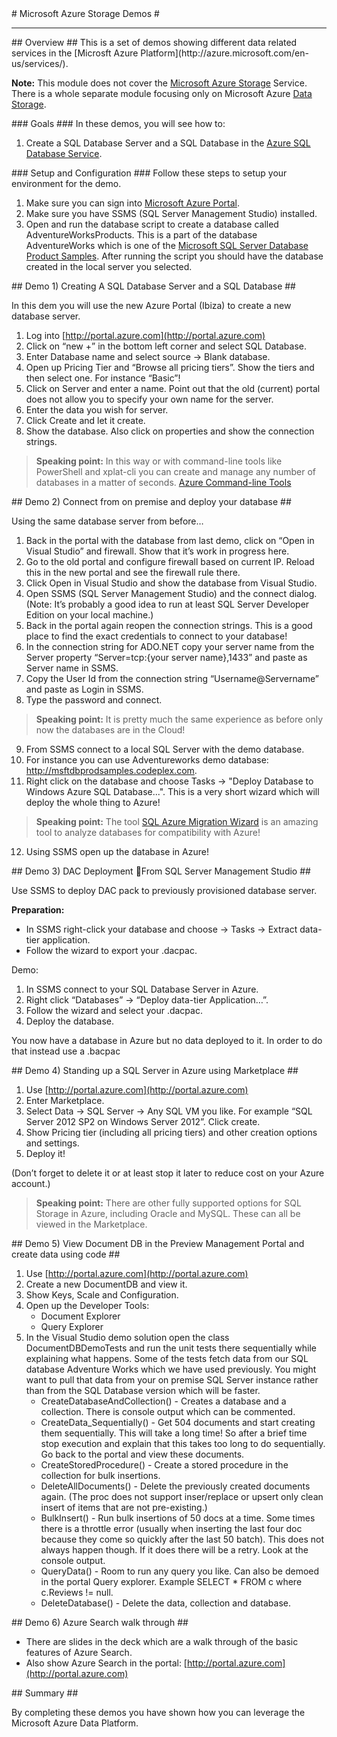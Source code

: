 <a name="title" />
# Microsoft Azure Storage Demos #

---
<a name="Overview" />
## Overview ##
This is a set of demos showing different data related services in the [Microsft Azure Platform](http://azure.microsoft.com/en-us/services/).

**Note:** This module does not cover the [Microsoft Azure Storage](http://azure.microsoft.com/en-us/services/storage/) Service. There is a whole separate module focusing only on Microsoft Azure [Data Storage](..\Data-Storage\Data-Storage.pptx).

<a id="goals" />
### Goals ###
In these demos, you will see how to:

1. Create a SQL Database Server and a SQL Database in the [Azure SQL Database Service](http://azure.microsoft.com/en-us/services/sql-database/).

<a name="setup" />
### Setup and Configuration ###
Follow these steps to setup your environment for the demo.

1. Make sure you can sign into [Microsoft Azure Portal](http://portal.azure.com).
2. Make sure you have SSMS (SQL Server Management Studio) installed.
3. Open and run the database script to create a database called AdventureWorksProducts. This is a part of the database AdventureWorks which is one of the [Microsoft SQL Server Database Product Samples](http://msftdbprodsamples.codeplex.com). After running the script you should have the database created in the local server you selected.

<a name="Demo1" />
## Demo 1) Creating A SQL Database Server and a SQL Database ##

In this dem you will use the new Azure Portal (Ibiza) to create a new database server.

1. Log into [http://portal.azure.com](http://portal.azure.com)
2. Click on “new +” in the bottom left corner and select SQL Database.
3. Enter Database name and select source -> Blank database.
4. Open up Pricing Tier and “Browse all pricing tiers”. Show the tiers and then select one. For instance “Basic”!
5. Click on Server and enter a name. Point out that the old (current) portal does not allow you to specify your own name for the server.
6. Enter the data you wish for server.
7. Click Create and let it create.
8. Show the database. Also click on properties and show the connection strings.

> **Speaking point:** In this way or with command-line tools like PowerShell and xplat-cli you can create and manage any number of databases in a matter of seconds. [Azure Command-line Tools](http://azure.microsoft.com/en-us/downloads/)

<a name="Demo2" />
## Demo 2) Connect from on premise and deploy your database ##

Using the same database server from before…

1. Back in the portal with the database from last demo, click on “Open in Visual Studio” and firewall. Show that it’s work in progress here.
2. Go to the old portal and configure firewall based on current IP. Reload this in the new portal and see the firewall rule there.
3. Click Open in Visual Studio and show the database from Visual Studio.
4. Open SSMS (SQL Server Management Studio) and the connect dialog. (Note: It’s probably a good idea to run at least SQL Server Developer Edition on your local machine.)
5. Back in the portal again reopen the connection strings. This is a good place to find the exact credentials to connect to  your database!
6. In the connection string for ADO.NET copy your server name from the Server property “Server=tcp:{your server name},1433” and paste as Server name in SSMS.
7. Copy the User Id from the connection string “Username@Servername” and paste as Login in SSMS.
8. Type the password and connect.

> **Speaking point:** It is pretty much the same experience as before only now the databases are in the Cloud!

9. From SSMS connect to a local SQL Server with the demo database.
10. For instance you can use Adventureworks demo database: http://msftdbprodsamples.codeplex.com.
11. Right click on the database and choose Tasks -> "Deploy Database to Windows Azure SQL Database...". This is a very short wizard which will deploy the whole thing to Azure!

> **Speaking point:** The tool [SQL Azure Migration Wizard](http://sqlazuremw.codeplex.com) is an amazing tool to analyze databases for compatibility with Azure!

12. Using SSMS open up the database in Azure!

<a name="Demo3" />
## Demo 3) DAC Deployment From SQL Server Management Studio ##

Use SSMS to deploy DAC pack to previously provisioned database server.

**Preparation:**

   * In SSMS right-click your database and choose -> Tasks -> Extract data-tier application.
   * Follow the wizard to export your .dacpac.

Demo:

1. In SSMS connect to your SQL Database Server in Azure.
2. Right click “Databases” -> “Deploy data-tier Application…”.
3. Follow the wizard and select your .dacpac.
4. Deploy the database.

You now have a database in Azure but no data deployed to it. In order to do that instead use a .bacpac

<a name="Demo4" />
## Demo 4) Standing up a SQL Server in Azure using Marketplace ##

1. Use [http://portal.azure.com](http://portal.azure.com)
2. Enter Marketplace.
3. Select Data -> SQL Server -> Any SQL VM you like. For example “SQL Server 2012 SP2 on Windows Server 2012”. Click create.
4. Show Pricing tier (including all pricing tiers) and other creation options and settings.
5. Deploy it!

(Don’t forget to delete it or at least stop it later to reduce cost on your Azure account.)

> **Speaking point:** There are other fully supported options for SQL Storage in Azure, including Oracle and MySQL. These can all be viewed in the Marketplace.

<a name="Demo5" />
## Demo 5) View Document DB in the Preview Management Portal and create data using code ##

1. Use [http://portal.azure.com](http://portal.azure.com)
2. Create a new DocumentDB and view it.
3. Show Keys, Scale and Configuration.
4. Open up the Developer Tools:
    * Document Explorer
    * Query Explorer
5. In the Visual Studio demo solution open the class DocumentDBDemoTests and run the unit tests there sequentially while explaining what happens. Some of the tests fetch data from our SQL database Adventure Works which we have used previously. You might want to pull that data from your on premise SQL Server instance rather than from the SQL Database version which will be faster.
    * CreateDatabaseAndCollection() - Creates a database and a collection. There is console output which can be commented.
    * CreateData_Sequentially() - Get 504 documents and start creating them sequentially. This will take a long time! So after a brief time stop execution and explain that this takes too long to do sequentially. Go back to the portal and view these documents.
    * CreateStoredProcedure() - Create a stored procedure in the collection for bulk insertions.
    * DeleteAllDocuments() - Delete the previously created documents again. (The proc does not support inser/replace or upsert only clean insert of items that are not pre-existing.)
    * BulkInsert() - Run bulk insertions of 50 docs at a time. Some times there is a throttle error (usually when inserting the last four doc because they come so quickly after the last 50 batch). This does not always happen though. If it does there will be a retry. Look at the console output.
    * QueryData() - Room to run any query you like. Can also be demoed in the portal Query explorer. Example SELECT * FROM c where c.Reviews != null.
    * DeleteDatabase() - Delete the data, collection and database.

<a name="Demo6" />
## Demo 6) Azure Search walk through ##

* There are slides in the deck which are a walk through of the basic features of Azure Search.
* Also show Azure Search in the portal: [http://portal.azure.com](http://portal.azure.com)
<a name="summary" />
## Summary ##

By completing these demos you have shown how you can leverage the Microsoft Azure Data Platform.